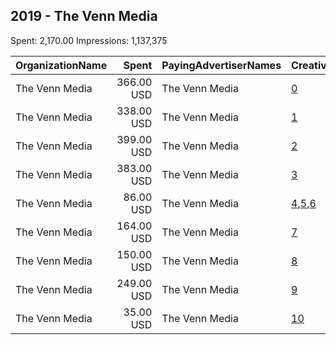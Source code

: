 ## 2019 - The Venn Media 
Spent: 2,170.00
Impressions: 1,137,375

|OrganizationName|Spent|PayingAdvertiserNames|CreativeUrls|Impressions|Genders|AgeBrackets|CountryCodes|BillingAddresses|CandidateBallotInformation|
|:---|---:|:---|:---|---:|:---|:---|:---|:---|:---|
|The Venn Media|366.00 USD|The Venn Media|[0](https://www.snap.com/political-ads/asset/752aad698b9817f2a80487ca92cff1a7667aa455cb36f963e8166a6aa76c3990?mediaType=png)|211,557||17-25|united states|US||
|The Venn Media|338.00 USD|The Venn Media|[1](https://www.snap.com/political-ads/asset/1a917f0fe2d1840db9d131f2554f3eddecfab582389fdac2891a3305257b16d6?mediaType=png)|206,001||17-23|united states|US||
|The Venn Media|399.00 USD|The Venn Media|[2](https://www.snap.com/political-ads/asset/24aeb5b650dbc061b00bbf39d059c8422acce0cceb8f4bb2c2d6fff0adc32dbb?mediaType=png)|200,669||17-25|united states|US||
|The Venn Media|383.00 USD|The Venn Media|[3](https://www.snap.com/political-ads/asset/752aad698b9817f2a80487ca92cff1a7667aa455cb36f963e8166a6aa76c3990?mediaType=png)|137,142||22+|united states|US||
|The Venn Media|86.00 USD|The Venn Media|[4](https://www.snap.com/political-ads/asset/7c1aac126e48003d58f24c7083f4af3a44dcc5c75da7bb7f3460b38a39fe6fc5?mediaType=png),[5](https://www.snap.com/political-ads/asset/a06443879ef984baae67b22c82da28d59a874765233665510e86ef85e9db02ba?mediaType=mp4),[6](https://www.snap.com/political-ads/asset/e5b32cdde98d478886dbf7a0733b27540fd3e53ebc4b4f6615f9ead09ba27593?mediaType=mp4)|117,097||17-23|united states|US||
|The Venn Media|164.00 USD|The Venn Media|[7](https://www.snap.com/political-ads/asset/850b61cee6fb82a62552e32d727f2d9e8be137f31c9fc1b5be7e4b37b202b847?mediaType=png)|94,862||17-23|united states|US||
|The Venn Media|150.00 USD|The Venn Media|[8](https://www.snap.com/political-ads/asset/7c1aac126e48003d58f24c7083f4af3a44dcc5c75da7bb7f3460b38a39fe6fc5?mediaType=png)|80,618||17-23|united states|US||
|The Venn Media|249.00 USD|The Venn Media|[9](https://www.snap.com/political-ads/asset/7a602724d888e1590b0f1ed5f127db62419ede014f14ad5b4a8ebc23428475fc?mediaType=png)|67,422||18+|united states|US||
|The Venn Media|35.00 USD|The Venn Media|[10](https://www.snap.com/political-ads/asset/5ecf72cf48e7d45f173246d4fbc9c3a3bcb75726cc194bff7f2453c9f6520362?mediaType=png)|22,007||17-23|united states|US||
